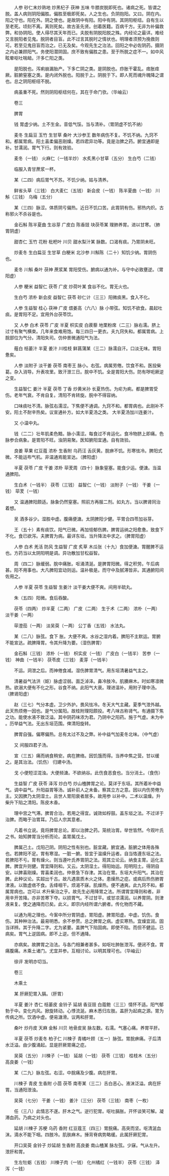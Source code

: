 <!-- { "loadSidebar": true } -->
　　人参 砂仁末炒熟地 炒黑杞子 茯神 五味 牛膝炭脱即死也。诸病之死。皆谓之脱。盖人病则阴阳偏胜。偏胜至极即死矣。人之生也。负阴抱阳。又曰。阴在内。阳之守也。阳在外。阴之使也。是故阴中有阳。阳中有阴。其阴阳枢纽。自有生以至老死。顷刻不离。离则死矣。故古圣先贤。创着医籍。百病千方。无非为补偏救弊。和协阴阳。使人得尽其天年而已。夫脱有阴脱阳脱之殊。内经论之最详。难经又言脱阳者见鬼。脱阴者目盲。此不过言其脱时之情状也。明理者须预为挽救则可。若至见鬼目盲而治之。已无及矣。今观先生之治法。回阳之中必佐阴药。摄阴之内必兼顾阳气。务使阳潜阴固。庶不致有偏胜之患。至于所脱之症不一。如中风眩晕呕吐喘衄。汗多亡阳之类。

　　是阳脱也。泻痢崩漏胎产。下多亡阴之类。是阴脱也。痧胀干霍乱。痞胀痉厥。脏腑窒塞之类。是内闭外脱也。阳脱于上。阴脱于下。即人死而魂升魄降之谓也。总之阴阳枢纽不脱。

　　病虽重不死。然则阴阳枢纽何在。其在于命门欤。（华岫云）

　　卷三

　　脾胃

　　钱 胃虚少纳。土不生金。音低气馁。当与清补。（胃阴虚不饥不纳）

　　麦冬 生扁豆 玉竹 生甘草 桑叶 大沙参王 数年病伤不复。不饥不纳。九窍不和。都属胃病。阳土喜柔偏恶刚燥。若四君异功等。竟是治脾之药。腑宜通即是补。甘濡润。胃气下行。则有效验。

　　麦冬（一钱） 火麻仁（一钱半炒） 水炙黑小甘草（五分） 生白芍（二钱）

　　临服入青甘蔗浆一杯。

　　某（二四）病后胃气不苏。不饥少纳。姑与清养。

　　鲜省头草（三钱） 白大麦仁（五钱） 新会皮（一钱） 陈半夏曲（一钱） 川斛（三钱） 乌梅（五分）

　　某（三四）脉涩。体质阴亏偏热。近日不饥口苦。此胃阴有伤。邪热内炽。古称邪火不杀谷是也。

　　金石斛 陈半夏曲 生谷芽 广皮白 陈香豉 块茯苓某 理肺养胃。进以甘寒。（肺胃阴虚）

　　甜杏仁 玉竹 花粉 枇杷叶 川贝 甜水梨汁某 脉数。口渴有痰。乃胃阴未旺。

　　炒麦冬 生白扁豆 生甘草 白粳米 北沙参 川斛陈（二十）知饥少纳。胃阴伤也。

　　麦冬 川斛 桑叶 茯神 蔗浆某 胃阳受伤。腑病以通为补。与守中必致壅逆。（胃阳虚）

　　人参 粳米 益智仁 茯苓 广皮 炒荷叶某 食谷不化。胃无火也。

　　生白芍 浓朴 新会皮 益智仁 茯苓 砂仁计（三三）阳微痰黑。食入不化。

　　人参 生益智 桂心 茯神 广皮 煨姜高（六八）脉 小带弦。知饥不欲食。晨起吐痰。是胃阳不足。宜用外台茯苓饮。

　　又 人参 白术 茯苓 广皮 半夏 枳实皮 白蒺藜 地栗粉席（二三）脉右濡。脐上过寸有聚气横束。几年来食难用饱。每三四日一更衣。夫九窍失和。都属胃病。上脘部位为气分。清阳失司。仿仲景微通阳气为法。

　　薤白 栝蒌汁 半夏 姜汁 川桂枝 鲜菖蒲某（三二）脉濡自汗。口淡无味。胃阳惫矣。

　　人参 淡附子 淡干姜 茯苓 南枣王 脉小。右弦。病属劳倦。饮食不和。医投柴葛。杂入消导。升表攻里。致汗泄三日。脘中不饥。全是胃阳大伤。防有哕呃厥逆之变。

　　生益智仁 姜汁 半夏 茯苓 丁香 炒黄米孙 长夏热伤。为疟为痢。都是脾胃受伤。老年气衰。不肯自复。清阳不肯转旋。脘中不得容纳。

　　口味痰吐不清。脉弦右濡涩。下焦便不通调。九窍不和。都胃病也。此刚补不安。阳土不耐辛热矣。议宣通补方。如大半夏汤之类。 大半夏汤加川连姜汁。

　　又 小温中丸。

　　钱（二二）壮年肌柔色黯。脉小濡涩。每食过不肯运化。食冷物脐上即痛。色脉参合病象。是胃阳不旺。浊阴易聚。医知腑阳宜通。自有效验。

　　良姜 草果 红豆蔻 浓朴 生香附 乌药汪 舌灰黄。脘痹不饥。形寒怯冷。脾阳式微。不能运布气机。非温通焉能宣达。（脾阳虚）

　　半夏 茯苓 广皮 干姜 浓朴 荜茇周（四十）脉象窒塞。能食少运。便溏。当温通脾阳。

　　生白术（一钱半） 茯苓（三钱） 益智仁（一钱） 淡附子（一钱） 干姜（一钱） 荜茇（一钱）

　　又 温通脾阳颇适。脉象仍然窒塞。照前方再服二剂。如丸方。当以脾肾同治着想。

　　吴 酒多谷少。湿胜中虚。腹痛便溏。太阴脾阳少健。平胃合四苓加谷芽。

　　王（五十）素有痰饮。阳气已微。再加悒郁伤脾。脾胃运纳之阳愈惫。致食下不化。食已欲泻。夫脾胃为病。最详东垣。当升降法中求之。（脾胃阳虚）

　　人参 白术 羌活 防风 生益智 广皮 炙草 木瓜张（十九）食加便溏。胃醒脾不运也。方药当以太阴阳明是调。异功散加甘松益智。

　　周（四二）脉缓弱。脘中痛胀。呕涌清涎。是脾胃阳微。得之积劳。午后病甚。阳不用事也。大凡脾阳宜动则运。温补极是。而守中及腻滞皆非。其通腑阳间佐用之。

　　人参 半夏 茯苓 生益智 生姜汁 淡干姜大便不爽。间用半硫丸。

　　朱（五四）阳微。食后吞酸。

　　茯苓（四两） 炒半夏（二两） 广皮（二两） 生于术（二两） 浓朴（一两） 淡干姜（一两）

　　荜澄茄（一两） 淡吴萸（一两） 公丁香（五钱） 水法丸。

　　某（二八）脉弦。食下 胀。大便不爽。水谷之湿内着。脾阳不主默运。胃腑不能宣达。疏脾降胃。令其升降为要。（湿伤脾胃）

　　金石斛（三钱） 浓朴（一钱） 枳实皮（一钱） 广皮白（一钱半） 苦参（一钱） 神曲（一钱半） 茯苓皮（三钱） 麦芽（一钱半）

　　不运。洞泄之后。而神倦食减。湿伤脾胃清气。用东垣清暑益气主之。

　　清暑益气法洪（妪）脉虚涩弱。面乏淖泽。鼻冷肢冷。肌腠麻木。时如寒凛微热。欲溺大便有不化之形。谷食不纳。此阳气大衰。理进温补。用附子理中汤。（脾肾阳虚）

　　赵（三七）气分本虚。卫少外护。畏风怯冷。冬天大气主藏。夏季气泄外越。此天热烦倦一因也。是气分属阳。故桂附理阳颇投。考八味古称肾气。有通摄下焦之功。能使水液不致泛溢。其中阴药味浓为君。乃阴中之阳药。施于气虚。未为中 。历举益气法。无出东垣范围。俾清阳旋转。

　　脾胃自强。偏寒偏热。总有太过不及之弊。补中益气加麦冬北味。（中气虚）

　　又 间服四君子汤。

　　宣（三五）痛而纳食稍安。病在脾络。因饥饿而得。当养中焦之营。甘以缓之。是其治法。（饥伤） 归建中汤。

　　戈 小便短涩混浊。大便频溏。不欲纳谷。此伤食恶食也。当分消土。（食伤）

　　生益智 广皮 茯苓 泽泻 炒白芍 炒山楂脾胃之论。莫详于东垣。其所着补中益气。调中益气。升阳益胃等汤。诚补前人之未备。察其立方之意。因以内伤劳倦为主。又因脾乃太阴湿土。且世人胃阳衰者居多。故用参 以补中。二术以温燥。升柴升下陷之清阳。陈皮木香。

　　理中宫之气滞。脾胃合治。若用之得宜。诚效如桴鼓。盖东垣之法。不过详于治脾。而略于治胃耳。乃后人宗其意者。

　　凡着书立说。竟将脾胃总论。即以治脾之药。笼统治胃。举世皆然。今观叶氏之书。始知脾胃当分析而论。盖胃属戊土。

　　脾属己土。戊阳己阴。阴阳之性有别也。脏宜藏。腑宜通。脏腑之体用各殊也。若脾阳不足。胃有寒湿。一脏一腑。皆宜于温燥升运者。自当恪遵东垣之法。若脾阳不亏。胃有燥火。则当遵叶氏养胃阴之法。观其立论云。纳食主胃。运化主脾。脾宜升则健。胃宜降则和。又云。太阴湿土。得阳始运。阳明阳土。得阴自安。以脾喜刚燥。胃喜柔润也。仲景急下存津。其治在胃。东垣大升阳气。其治在脾。此种议论。实超出千古。故凡遇禀质木火之体。患燥热之症。或病后热伤肺胃津液。以致虚痞不食。舌绛咽干。烦渴不寐。肌燥热。便不通爽。此九窍不和。都属胃病也。岂可以 术升柴治之乎。故先生必用降胃之法。所谓胃宜降则和者。非用辛开苦降。亦非苦寒下夺。以损胃气。不过甘平。或甘凉濡润。以养胃阴。则津液来复。使之通降而已矣。此义。即宗内经所谓六腑者。传化物而不藏。

　　以通为用之理也。今案中所分胃阴虚。胃阳虚。脾胃阳虚。中虚。饥伤。食伤。其种种治法。最易明悉。余不参赘。总之脾胃之病。虚实寒热。宜燥宜润。固当详辨。其于升降二字。尤为紧要。盖脾气下陷固病。即使不陷。而但不健运。已病矣。胃气上逆固病。即不上逆。但不通降。

　　亦病矣。故脾胃之治法。与各门相兼者甚多。如呕吐肿胀泄泻。便闭不食。胃痛腹痛。木乘土诸门。尤宜并参。互相讨论。以明其理可也。（华岫云）

　　徐评 发明亦切当。

　　卷三

　　木乘土

　　某 肝厥犯胃入膈。（肝胃）

　　半夏 姜汁 杏仁 栝蒌皮 金铃子 延胡 香豆豉 白蔻鲍（三三）情怀不适。阳气郁勃于中。变化内风。掀旋转动。心悸流涎。麻木悉归左肢。盖肝为起病之源。胃为传病之所。饮酒中虚。便易溏滑。议两和肝胃。

　　桑叶 炒丹皮 天麻 金斛 川贝 地骨皮吴 脉左数。右濡。气塞心痛。养胃平肝。

　　半夏 茯苓 炒麦冬 柏子仁 川楝子 青橘叶顾（五一）脉弦。胃脘痹痛。子后清水泛溢。由少腹涌起。显是肝厥胃痛之症。

　　吴萸（五分） 川楝子（一钱） 延胡（一钱） 茯苓（三钱） 桂枝木（五分） 高良姜（一钱）

　　某（二九）脉左弦。右涩。中脘痛及少腹。病在肝胃。

　　川楝子 青皮 生香附 小茴 茯苓 南枣某（三二）舌白恶心。液沫泛溢。病在肝胃。当通阳泄浊。

　　吴萸（七分） 干姜（一钱） 姜汁（三分） 茯苓（三钱） 南枣（一枚）

　　任（三八）此情志不遂。肝木之气。逆行犯胃。呕吐膈胀。开怀谈笑可解。凝滞血药。乃病之对头也。

　　延胡 川楝子 苏梗 乌药 香附 红豆蔻王（四三）胃脘痛。高突而坚。呕清涎血沫。滴水不能下咽。四肢冷。肌肤麻木。捶背脊病势略缓。此属肝厥犯胃。

　　开口吴萸 金铃子 炒延胡 生香附 高良姜 南山楂某 脉左弦。少寐。气从左升。泄肝和胃。

　　生左牡蛎（五钱） 川楝子肉（一钱） 化州橘红（一钱半） 茯苓（三钱） 泽泻（一钱）

